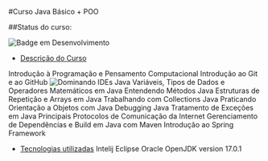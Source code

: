 #Curso Java Básico + POO

##Status do curso:


![Badge em Desenvolvimento](http://img.shields.io/static/v1?label=STATUS&message=EM%20DESENVOLVIMENTO&color=GREEN&style=for-the-badge)


* [Descrição do Curso](#descrição-do-projeto)

Introdução à Programação e Pensamento Computacional
Introdução ao Git e ao GitHub
![Dominando IDEs Java ](https://photos.app.goo.gl/BtCe8bUBZeiXwsiHA)
Variáveis, Tipos de Dados e Operadores Matemáticos em Java
Entendendo Métodos Java
Estruturas de Repetição e Arrays em Java
Trabalhando com Collections Java
Praticando Orientação a Objetos com Java
Debugging Java
Tratamento de Exceções em Java
Principais Protocolos de Comunicação da Internet
Gerenciamento de Dependências e Build em Java com Maven
Introdução ao Spring Framework


* [Tecnologias utilizadas](#tecnologias-utilizadas)
Intelij
Eclipse
Oracle OpenJDK version 17.0.1



